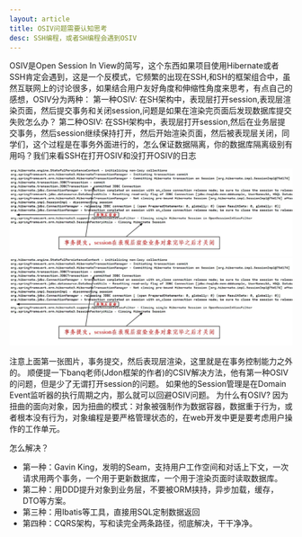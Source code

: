 ```yaml
---
layout: article
title: OSIV问题需要认知思考
desc: SSH编程，或者SH编程会遇到OSIV
---
```


OSIV是Open Session In View的简写，这个东西如果项目使用Hibernate或者SSH肯定会遇到，这是一个反模式，它频繁的出现在SSH,和SH的框架组合中，虽然互联网上的讨论很多，如果结合用户友好角度和伸缩性角度来思考，有点自己的感想，OSIV分为两种： 
第一种OSIV: 在SH架构中，表现层打开session,表现层渲染页面，然后提交事务和关闭session,问题是如果在渲染完页面后发现数据库提交失败怎么办？ 
第二种OSIV: 在SSH架构中，表现层打开session,然后在业务层提交事务，然后session继续保持打开，然后开始渲染页面，然后被表现层关闭，同学们，这个过程是在事务外面进行的，怎么保证数据隔离，你的数据库隔离级别有用吗？我们来看SSH在打开OSIV和没打开OSIV的日志 

![osiv 日志](/images/osiv1.jpg)
![osiv 日志](/images/osiv1.jpg)


注意上面第一张图片，事务提交，然后表现层渲染，这里就是在事务控制能力之外的。 
顺便提一下banq老师(Jdon框架的作者)的CSIV解决方法，他有第一种OSIV的问题，但是少了无谓打开session的问题。 如果他的Session管理是在Domain Event监听器的执行周期之内，那么就可以回避OSIV问题。
为什么有OSIV? 
因为扭曲的面向对象，因为扭曲的模式：对象被强制作为数据容器，数据重于行为，或者根本没有行为，对象编程是要严格管理状态的，在web开发中更是要考虑用户操作的工作单元。 

怎么解决？ 

* 第一种：Gavin King，发明的Seam，支持用户工作空间和对话上下文，一次请求用两个事务，一个用于更新数据库，一个用于渲染页面时读取数据库。 
* 第二种：用DDD提升对象到业务层，不要被ORM挟持，异步加载，缓存，DTO等方案。 
* 第三种：用Ibatis等工具，直接用SQL定制数据返回 
* 第四种：CQRS架构，写和读完全两条路径，彻底解决，干干净净。 

